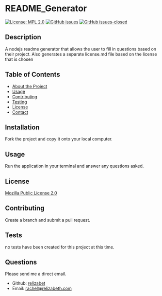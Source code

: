 # README_Generator

  [![License: MPL 2.0](https://img.shields.io/badge/License-MPL%202.0-brightgreen.svg)](https://opensource.org/licenses/MPL-2.0) [![GitHub issues](https://img.shields.io/github/issues/relizabet/README_Generator.svg)](https://GitHub.com/relizabet/README_Generator/issues/) [![GitHub issues-closed](https://img.shields.io/github/issues-closed/relizabet/README_Generator.svg)](https://GitHub.com/relizabet/README_Generator/issues?q=is%3Aissue+is%3Aclosed)

  ## Description

  A nodejs readme generator that allows the user to fill in questions based on their project. Also generates a separate license.md file based on the license that is chosen

  ## Table of Contents
  
  - [About the Project](#about-the-project)
  - [Usage](#usage)
  - [Contributing](#contributing)
  - [Testing](#testing)
  - [License](#license)
  - [Contact](#contact)
  
  ## Installation

  Fork the project and copy it onto your local computer. 

  ## Usage
  
  Run the application in your terminal and answer any questions asked.
    
  ## License
  
  [Mozilla Public License 2.0](https://choosealicense.com/licenses/mpl-2.0/)

  ## Contributing
  
  Create a branch and submit a pull request.
  
  ## Tests
  
  no tests have been created for this project at this time.

  ## Questions
  
  Please send me a direct email.
  - Github: [relizabet](https://github.com/relizabet)
  - Email: rachel@relizabeth.com
